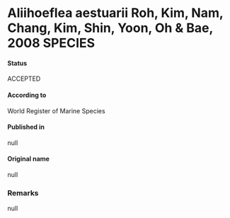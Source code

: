 # Aliihoeflea aestuarii Roh, Kim, Nam, Chang, Kim, Shin, Yoon, Oh & Bae, 2008 SPECIES

#### Status
ACCEPTED

#### According to
World Register of Marine Species

#### Published in
null

#### Original name
null

### Remarks
null